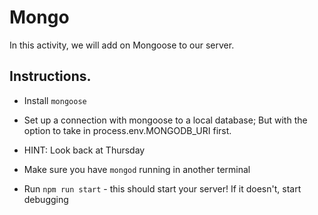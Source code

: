 # Mongo

In this activity, we will add on Mongoose to our server.

## Instructions.

* Install `mongoose`

* Set up a connection with mongoose to a local database; But with the option to take in process.env.MONGODB_URI first.

* HINT: Look back at Thursday

* Make sure you have `mongod` running in another terminal

* Run `npm run start` - this should start your server! If it doesn't, start debugging